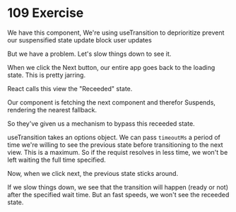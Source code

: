 # 109 Exercise

We have this component,
We're using useTransition to deprioritize prevent our suspensified state update block user updates

But we have a problem.
Let's slow things down to see it.

When we click the Next button, our entire app goes back to the loading state.
This is pretty jarring.

React calls this view the "Receeded" state.

Our component is fetching the next component and therefor Suspends,
rendering the nearest fallback.

So they've given us a mechanism to bypass this receeded state.

useTransition takes an options object.
We can pass `timeoutMs` a period of time we're willing to see the previous state before transitioning to the next view.
This is a maximum.
So if the requist resolves in less time, we won't be left waiting the full time specified.

Now, when we click next, the previous state sticks around.

If we slow things down, we see that the transition will happen (ready or not) after the specified wait time.
But an fast speeds, we won't see the receeded state.
